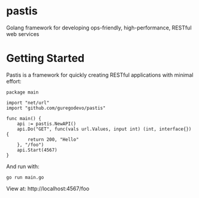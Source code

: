 pastis
======

Golang framework for developing ops-friendly, high-performance, RESTful web services


Getting Started
===============

Pastis is a framework for quickly creating RESTful applications with minimal effort: 

```golang
package main

import "net/url"
import "github.com/guregodevo/pastis"

func main() {
	api := pastis.NewAPI()
	api.Do("GET", func(vals url.Values, input int) (int, interface{}) {
		return 200, "Hello"
	}, "/foo")
	api.Start(4567)
}
```

And run with:

```golang
go run main.go
```

View at: http://localhost:4567/foo
